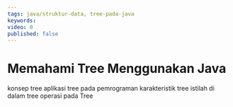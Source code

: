 ```yaml
---
tags: java/struktur-data, tree-pada-java
keywords: 
video: 0
published: false
---
```

# Memahami Tree Menggunakan Java

konsep tree
aplikasi tree pada pemrograman
karakteristik tree
istilah di dalam tree
operasi pada Tree
